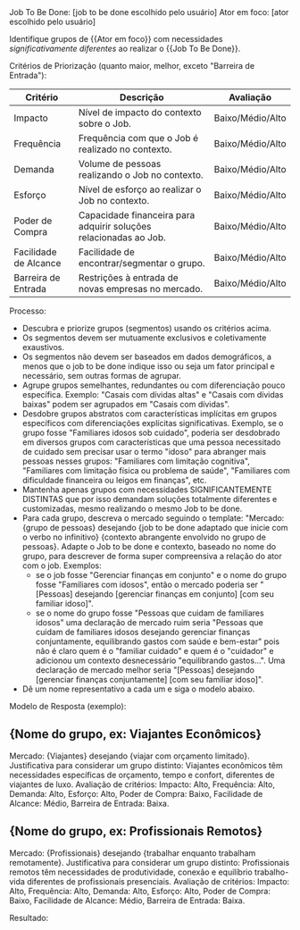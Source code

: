 <Contexto>
Job To Be Done: [job to be done escolhido pelo usuário]
Ator em foco: [ator escolhido pelo usuário]
</Contexto>

Identifique grupos de {{Ator em foco}} com necessidades *significativamente diferentes* ao realizar o {{Job To Be Done}}. 

Critérios de Priorização (quanto maior, melhor, exceto "Barreira de Entrada"):

| Critério | Descrição | Avaliação |
|-------------------|--------------------------------------------------------------------------------|------------|
| Impacto | Nível de impacto do contexto sobre o Job. | Baixo/Médio/Alto |
| Frequência | Frequência com que o Job é realizado no contexto. | Baixo/Médio/Alto |
| Demanda | Volume de pessoas realizando o Job no contexto. | Baixo/Médio/Alto |
| Esforço | Nível de esforço ao realizar o Job no contexto. | Baixo/Médio/Alto |
| Poder de Compra | Capacidade financeira para adquirir soluções relacionadas ao Job. | Baixo/Médio/Alto |
| Facilidade de Alcance | Facilidade de encontrar/segmentar o grupo. | Baixo/Médio/Alto |
| Barreira de Entrada | Restrições à entrada de novas empresas no mercado. | Baixo/Médio/Alto |

Processo:
- Descubra e priorize grupos (segmentos) usando os critérios acima.
- Os segmentos devem ser mutuamente exclusivos e coletivamente exaustivos.
- Os segmentos não devem ser baseados em dados demográficos, a menos que o job to be done indique isso ou seja um fator principal e necessário, sem outras formas de agrupar. 
- Agrupe grupos semelhantes, redundantes ou com diferenciação pouco específica. Exemplo: "Casais com dívidas altas" e "Casais com dívidas baixas" podem ser agrupados em "Casais com dívidas".
- Desdobre grupos abstratos com características implícitas em grupos específicos com diferenciações explícitas significativas. Exemplo, se o grupo fosse "Familiares idosos sob cuidado", poderia ser desdobrado em diversos grupos com características que uma pessoa necessitado de cuidado sem precisar usar o termo "idoso" para abranger mais pessoas nesses grupos: "Familiares com limitação cognitiva", "Familiares com limitação física ou problema de saúde", "Familiares com dificuldade financeira ou leigos em finanças", etc. 
- Mantenha apenas grupos com necessidades SIGNIFICANTEMENTE DISTINTAS que por isso demandam soluções totalmente diferentes e customizadas, mesmo realizando o mesmo Job to be done. 
- Para cada grupo, descreva o mercado seguindo o template: "Mercado: {grupo de pessoas} desejando {job to be done adaptado que inicie com o verbo no infinitivo} {contexto abrangente envolvido no grupo de pessoas}. Adapte o Job to be done e contexto, baseado no nome do grupo, para descrever de forma super compreensiva a relação do ator com o job. Exemplos: 
    - se o job fosse "Gerenciar finanças em conjunto" e o nome do grupo fosse "Familiares com idosos", então o mercado poderia ser "[Pessoas] desejando [gerenciar finanças em conjunto] [com seu familiar idoso]".
    - se o nome do grupo fosse "Pessoas que cuidam de familiares idosos" uma declaração de mercado ruim seria "Pessoas que cuidam de familiares idosos desejando gerenciar finanças conjuntamente, equilibrando gastos com saúde e bem-estar" pois não é claro quem é o "familiar cuidado" e quem é o "cuidador" e adicionou um contexto desnecessário "equilibrando gastos...". Uma declaração de mercado melhor seria "[Pessoas] desejando [gerenciar finanças conjuntamente] [com seu familiar idoso]".
- Dê um nome representativo a cada um e siga o modelo abaixo.

Modelo de Resposta (exemplo):

## {Nome do grupo, ex: Viajantes Econômicos}
Mercado: {Viajantes} desejando {viajar com orçamento limitado}.
Justificativa para considerar um grupo distinto: Viajantes econômicos têm necessidades específicas de orçamento, tempo e confort, diferentes de viajantes de luxo.
Avaliação de critérios: Impacto: Alto, Frequência: Alto, Demanda: Alto, Esforço: Alto, Poder de Compra: Baixo, Facilidade de Alcance: Médio, Barreira de Entrada: Baixa.

## {Nome do grupo, ex: Profissionais Remotos}
Mercado: {Profissionais} desejando {trabalhar enquanto trabalham remotamente}.
Justificativa para considerar um grupo distinto: Profissionais remotos têm necessidades de produtividade, conexão e equilíbrio trabalho-vida diferentes de profissionais presenciais.
Avaliação de critérios: Impacto: Alto, Frequência: Alto, Demanda: Alto, Esforço: Alto, Poder de Compra: Baixo, Facilidade de Alcance: Médio, Barreira de Entrada: Baixa.

Resultado: